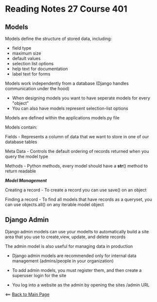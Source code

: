 # Reading Notes 27 Course 401

## Models

Models define the structure of stored data, including:

- field type
- maximum size
- default values
- selection list options
- help text for documentation
- label text for forms

Models work independently from a database (Django handles communication under the hood)

- When designing models you want to have seperate models for every "object"
- You can also have models represent selection-list options

Models are defined within the applications models.py file

Models contain:

Fields - Represents a column of data that we want to store in one of our database tables

Meta Data - Controls the default ordering of records returned when you query the model type

Methods - Python methods, every model should have a __str__() method to return readable

__*Model Management*__

Creating a record - To create a record you can use save() on an object

Finding a record - To find all models that have records as a queryset, you can use objects.all() on any iterable model object

## Django Admin

Django admin models can use your modelts to automatically build a site area that you use to create,view, update, and delete records

The admin model is also useful for managing data in production

- Django admin models are recommended only for internal data management (admins/people in your organization)

- To add admin models, you must register them, and then create a superuser login for the site

- You log into a website as the admin by opening the sites /admin URL

<== [Back to Main Page](README.md)
